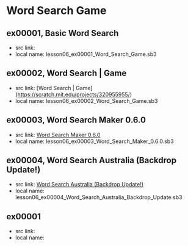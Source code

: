 # Word Search Game


## ex00001, Basic Word Search

+ src link: []()
+ local name: lesson06_ex00001_Word_Search_Game.sb3


## ex00002, Word Search | Game

+ src link: [Word Search | Game] (https://scratch.mit.edu/projects/320955955/)
+ local name: lesson06_ex00002_Word_Search_Game.sb3

## ex00003, Word Search Maker 0.6.0

+ src link: [Word Search Maker 0.6.0](https://scratch.mit.edu/projects/185525993/)
+ local name: lesson06_ex00003_Word_Search_Maker_0.6.0.sb3

## ex00004, Word Search Australia (Backdrop Update!)

+ src link: [Word Search Australia (Backdrop Update!)](https://scratch.mit.edu/projects/250170934/)
+ local name: lesson06_ex00004_Word_Search_Australia_Backdrop_Update.sb3

## ex00001

+ src link:
+ local name:

